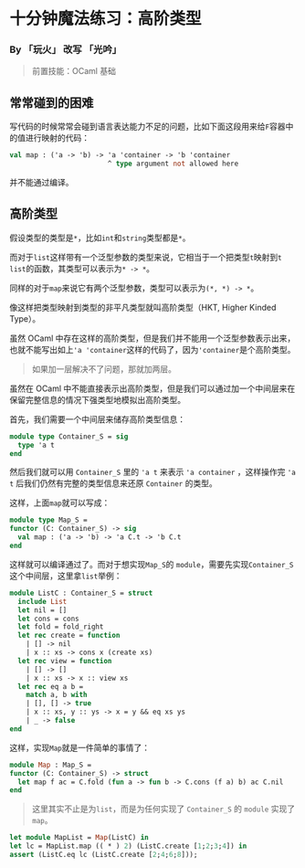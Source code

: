# 十分钟魔法练习：高阶类型

### By 「玩火」 改写 「光吟」

> 前置技能：OCaml 基础


## 常常碰到的困难

写代码的时候常常会碰到语言表达能力不足的问题，比如下面这段用来给`F`容器中的值进行映射的代码：

```ocaml
val map : ('a -> 'b) -> 'a 'container -> 'b 'container
                        ^ type argument not allowed here
```

并不能通过编译。

## 高阶类型

假设类型的类型是`*`，比如`int`和`string`类型都是`*`。

而对于`list`这样带有一个泛型参数的类型来说，它相当于一个把类型`t`映射到`t list`的函数，其类型可以表示为`* -> *`。

同样的对于`map`来说它有两个泛型参数，类型可以表示为`(*, *) -> *`。

像这样把类型映射到类型的非平凡类型就叫高阶类型（HKT, Higher Kinded Type）。

虽然 OCaml 中存在这样的高阶类型，但是我们并不能用一个泛型参数表示出来，也就不能写出如上`'a 'container`这样的代码了，因为`'container`是个高阶类型。

> 如果加一层解决不了问题，那就加两层。

虽然在 OCaml 中不能直接表示出高阶类型，但是我们可以通过加一个中间层来在保留完整信息的情况下强类型地模拟出高阶类型。

首先，我们需要一个中间层来储存高阶类型信息：

```ocaml
module type Container_S = sig
  type 'a t
end
```

然后我们就可以用 `Container_S` 里的 `'a t` 来表示 `'a container` ，这样操作完 `'a t` 后我们仍然有完整的类型信息来还原 `Container` 的类型。

这样，上面`map`就可以写成：

```ocaml
module type Map_S =
functor (C: Container_S) -> sig
  val map : ('a -> 'b) -> 'a C.t -> 'b C.t
end
```

这样就可以编译通过了。而对于想实现`Map_S`的 `module`，需要先实现`Container_S`这个中间层，这里拿`list`举例：

```ocaml
module ListC : Container_S = struct
  include List
  let nil = []
  let cons = cons
  let fold = fold_right
  let rec create = function
    | [] -> nil
    | x :: xs -> cons x (create xs)
  let rec view = function
    | [] -> []
    | x :: xs -> x :: view xs
  let rec eq a b =
    match a, b with
    | [], [] -> true
    | x :: xs, y :: ys -> x = y && eq xs ys
    | _ -> false
end
```

这样，实现`Map`就是一件简单的事情了：

```ocaml
module Map : Map_S =
functor (C: Container_S) -> struct
  let map f ac = C.fold (fun a -> fun b -> C.cons (f a) b) ac C.nil
end
```

> 这里其实不止是为`list`，而是为任何实现了 `Container_S` 的 `module` 实现了 `map`。

```ocaml
let module MapList = Map(ListC) in
let lc = MapList.map (( * ) 2) (ListC.create [1;2;3;4]) in
assert (ListC.eq lc (ListC.create [2;4;6;8]));
```
